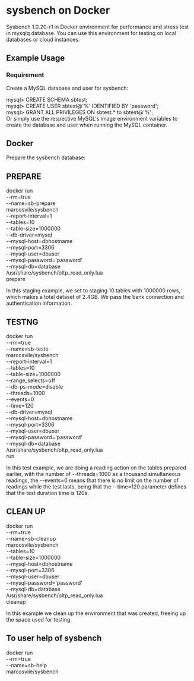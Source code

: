 # sysbench on Docker
Sysbench 1.0.20-r1 in Docker environment for performance and stress test in mysqlq database. You can use this environment for testing on local databases or cloud instances.

## Example Usage
### Requirement
Create a MySQL database and user for sysbench:

mysql> CREATE SCHEMA sbtest;\
mysql> CREATE USER sbtest@'%' IDENTIFIED BY 'password';\
mysql> GRANT ALL PRIVILEGES ON sbtest.* to sbtest@'%';\
Or simply use the respective MySQL's image environment variables to create the database and user when running the MySQL container.

## Docker
Prepare the sysbench database:

## PREPARE
docker run \
--rm=true \
--name=sb-prepare \
marcosvile/sysbench \
--report-interval=1 \
--tables=10 \
--table-size=1000000 \
--db-driver=mysql \
--mysql-host=dbhostname \
--mysql-port=3306 \
--mysql-user=dbuser \
--mysql-password='password' \
--mysql-db=database \
/usr/share/sysbench/oltp_read_only.lua \
prepare

In this staging example, we set to staging 10 tables with 1000000 rows, which makes a total dataset of 2.4GB. We pass the bank connection and authentication information.

## TESTNG
docker run \
--rm=true \
--name=sb-teste \
marcosvile/sysbench \
--report-interval=1 \
--tables=10 \
--table-size=1000000 \
--range_selects=off \
--db-ps-mode=disable \
--threads=1000 \
--events=0 \
--time=120 \
--db-driver=mysql \
--mysql-host=dbhostname \
--mysql-port=3306 \
--mysql-user=dbuser \
--mysql-password='password' \
--mysql-db=database \
/usr/share/sysbench/oltp_read_only.lua \
run

In this test example, we are doing a reading action on the tables prepared earlier, with the number of --threads=1000 as a thousand simultaneous readings, the --events=0 means that there is no limit on the number of readings while the test lasts, being that the --time=120 parameter defines that the test duration time is 120s.

## CLEAN UP
docker run \
--rm=true \
--name=sb-cleanup \
marcosvile/sysbench \
--tables=10 \
--table-size=1000000 \
--mysql-host=dbhostname \
--mysql-port=3306 \
--mysql-user=dbuser  \
--mysql-password='password' \
--mysql-db=database \
/usr/share/sysbench/oltp_read_only.lua \
cleanup

In this example we clean up the environment that was created, freeing up the space used for testing.

## To user help of sysbench

docker run \
--rm=true \
--name=sb-help \
marcosvile/sysbench
